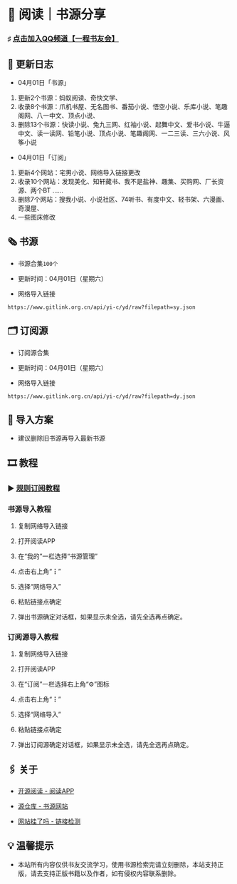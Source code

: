 #  📖 阅读｜书源分享

###  ♯ [点击加入QQ频道【一程书友会】](https://qun.qq.com/qqweb/qunpro/share?_wv=3&_wwv=128&appChannel=share&inviteCode=1W5a7r2&businessType=9&from=246610&biz=ka)

##  📢 更新日志

- 04月01日「书源」
1. 更新2个书源：蚂蚁阅读、奇快文学、
2. 收录8个书源：爪机书屋、无名图书、番茄小说、悟空小说、乐库小说、笔趣阁网、八一中文、顶点小说、
3. 删除13个书源：快读小说、兔九三网、红袖小说、起舞中文、爱书小说、牛逼中文、读一读网、铅笔小说、顶点小说、笔趣阁网、一二三读、三六小说、风筝小说
- 04月01日「订阅」
1. 更新4个网站：宅男小说、网络导入链接更改
2. 收录10个网站：发现美化、知轩藏书、我不是盐神、趣集、买购网、厂长资源、两个BT ……
3. 删除7个网站：搜我小说、小说社区、74听书、有度中文、轻书架、六漫画、奇漫屋、
4. 一些图床修改

##  🗞️ 书源

- 书源合集`100个`

- 更新时间：04月01日（星期六）

- 网络导入链接

```
https://www.gitlink.org.cn/api/yi-c/yd/raw?filepath=sy.json
```


##  🗂️ 订阅源

- 订阅源合集

- 更新时间：04月01日（星期六）

- 网络导入链接

```
https://www.gitlink.org.cn/api/yi-c/yd/raw?filepath=dy.json
```

##  💠 导入方案

- 建议删除旧书源再导入最新书源

##  🎞️ 教程

###  ▶️ [规则订阅教程](https://b23.tv/PQosCT0)

###  书源导入教程

1. 复制网络导入链接

2. 打开阅读APP

3. 在“我的”一栏选择“书源管理”

4. 点击右上角“┇”

5. 选择“网络导入”

6. 粘贴链接点确定

7. 弹出书源确定对话框，如果显示未全选，请先全选再点确定。

###   订阅源导入教程

1. 复制网络导入链接

2. 打开阅读APP

3. 在“订阅”一栏选择右上角“⚙️”图标

4. 点击右上角“┇”

5. 选择“网络导入”

6. 粘贴链接点确定

7. 弹出订阅源确定对话框，如果显示未全选，请先全选再点确定。

##  🖇️ 关于

- [开源阅读 - 阅读APP](https://www.coolapk.com/apk/io.legado.app.release)

- [源仓库 - 书源网站](http://www.yckceo.com/)

- [网站挂了吗 - 链接检测](https://gualemang.com/)

##  💡 温馨提示

- 本站所有内容仅供书友交流学习，使用书源检索完请立刻删除，本站支持正版，请去支持正版书籍以及作者，如有侵权内容联系删除。